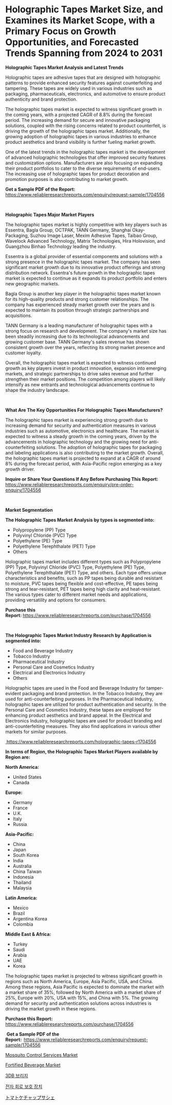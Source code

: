 <p><h1>Holographic Tapes Market Size, and Examines its Market Scope, with a Primary Focus on Growth Opportunities, and Forecasted Trends Spanning from 2024 to 2031</h1></p><p><strong>Holographic Tapes Market Analysis and Latest Trends</strong></p>
<p><p>Holographic tapes are adhesive tapes that are designed with holographic patterns to provide enhanced security features against counterfeiting and tampering. These tapes are widely used in various industries such as packaging, pharmaceuticals, electronics, and automotive to ensure product authenticity and brand protection.</p><p>The holographic tapes market is expected to witness significant growth in the coming years, with a projected CAGR of 8.8% during the forecast period. The increasing demand for secure and innovative packaging solutions, coupled with the rising concerns related to product counterfeit, is driving the growth of the holographic tapes market. Additionally, the growing adoption of holographic tapes in various industries to enhance product aesthetics and brand visibility is further fueling market growth.</p><p>One of the latest trends in the holographic tapes market is the development of advanced holographic technologies that offer improved security features and customization options. Manufacturers are also focusing on expanding their product portfolios to cater to the diverse requirements of end-users. The increasing use of holographic tapes for product decoration and promotion purposes is also contributing to market growth.</p></p>
<p><strong>Get a Sample PDF of the Report:&nbsp;</strong> <a href="https://www.reliableresearchreports.com/enquiry/request-sample/1704556">https://www.reliableresearchreports.com/enquiry/request-sample/1704556</a></p>
<p>&nbsp;</p>
<p><strong>Holographic Tapes Major Market Players</strong></p>
<p><p>The holographic tapes market is highly competitive with key players such as Essentra, Bagla Group, OCTPAK, TANN Germany, Shanghai Okay-Packaging, Suzhou Image Laser, Mexim Adhesive Tapes, Taibao Group, Wavelock Advanced Technology, Matrix Technologies, Hira Holovision, and Guangzhou Binhao Technology leading the industry.</p><p>Essentra is a global provider of essential components and solutions with a strong presence in the holographic tapes market. The company has seen significant market growth due to its innovative product offerings and strong distribution network. Essentra's future growth in the holographic tapes market is expected to continue as it expands its product portfolio and enters new geographic markets.</p><p>Bagla Group is another key player in the holographic tapes market known for its high-quality products and strong customer relationships. The company has experienced steady market growth over the years and is expected to maintain its position through strategic partnerships and acquisitions.</p><p>TANN Germany is a leading manufacturer of holographic tapes with a strong focus on research and development. The company's market size has been steadily increasing due to its technological advancements and growing customer base. TANN Germany's sales revenue has shown consistent growth over the years, reflecting its strong market presence and customer loyalty.</p><p>Overall, the holographic tapes market is expected to witness continued growth as key players invest in product innovation, expansion into emerging markets, and strategic partnerships to drive sales revenue and further strengthen their market positions. The competition among players will likely intensify as new entrants and technological advancements continue to shape the industry landscape.</p></p>
<p>&nbsp;</p>
<p><strong>What Are The Key Opportunities For Holographic Tapes Manufacturers?</strong></p>
<p><p>The holographic tapes market is experiencing strong growth due to increasing demand for security and authentication measures in various industries such as automotive, electronics and healthcare. The market is expected to witness a steady growth in the coming years, driven by the advancements in holographic technology and the growing need for anti-counterfeiting solutions. The adoption of holographic tapes for packaging and labeling applications is also contributing to the market growth. Overall, the holographic tapes market is projected to expand at a CAGR of around 8% during the forecast period, with Asia-Pacific region emerging as a key growth driver.</p></p>
<p><strong>Inquire or Share Your Questions If Any Before Purchasing This Report:</strong> <a href="https://www.reliableresearchreports.com/enquiry/pre-order-enquiry/1704556">https://www.reliableresearchreports.com/enquiry/pre-order-enquiry/1704556</a></p>
<p>&nbsp;</p>
<p><strong>Market Segmentation</strong></p>
<p><strong>The Holographic Tapes Market Analysis by types is segmented into:</strong></p>
<p><ul><li>Polypropylene (PP) Type</li><li>Polyvinyl Chloride (PVC) Type</li><li>Polyethylene (PE) Type</li><li>Polyethylene Terephthalate (PET) Type</li><li>Others</li></ul></p>
<p><p>Holographic tapes market includes different types such as Polypropylene (PP) Type, Polyvinyl Chloride (PVC) Type, Polyethylene (PE) Type, Polyethylene Terephthalate (PET) Type, and others. Each type offers unique characteristics and benefits, such as PP tapes being durable and resistant to moisture, PVC tapes being flexible and cost-effective, PE tapes being strong and tear-resistant, PET tapes being high clarity and heat-resistant. The various types cater to different market needs and applications, providing versatility and options for consumers.</p></p>
<p><strong>Purchase this Report:&nbsp;</strong><a href="https://www.reliableresearchreports.com/purchase/1704556">https://www.reliableresearchreports.com/purchase/1704556</a></p>
<p>&nbsp;</p>
<p><strong>The Holographic Tapes Market Industry Research by Application is segmented into:</strong></p>
<p><ul><li>Food and Beverage Industry</li><li>Tobacco Industry</li><li>Pharmaceutical Industry</li><li>Personal Care and Cosmetics Industry</li><li>Electrical and Electronics Industry</li><li>Others</li></ul></p>
<p><p>Holographic tapes are used in the Food and Beverage Industry for tamper-evident packaging and brand protection. In the Tobacco Industry, they are used for anti-counterfeiting purposes. In the Pharmaceutical Industry, holographic tapes are utilized for product authentication and security. In the Personal Care and Cosmetics Industry, these tapes are employed for enhancing product aesthetics and brand appeal. In the Electrical and Electronics Industry, holographic tapes are used for product branding and anti-counterfeiting measures. They also find applications in various other markets for similar purposes.</p></p>
<p><a href="https://www.reliableresearchreports.com/holographic-tapes-r1704556">&nbsp;https://www.reliableresearchreports.com/holographic-tapes-r1704556</a></p>
<p><strong>In terms of Region, the Holographic Tapes Market Players available by Region are:</strong></p>
<p>
    <p> <strong> North America: </strong>
        <ul>
            <li>United States</li>
            <li>Canada</li>
        </ul>
        </p> 
    <p> <strong> Europe: </strong>
        <ul>
            <li>Germany</li>
            <li>France</li>
            <li>U.K.</li>
            <li>Italy</li>
            <li>Russia</li>
        </ul>
        </p> 
    <p> <strong> Asia-Pacific: </strong>
        <ul>
            <li>China</li>
            <li>Japan</li>
            <li>South Korea</li>
            <li>India</li>
            <li>Australia</li>
            <li>China Taiwan</li>
            <li>Indonesia</li>
            <li>Thailand</li>
            <li>Malaysia</li>
        </ul>
        </p> 
    <p> <strong> Latin America: </strong>
        <ul>
            <li>Mexico</li>
            <li>Brazil</li>
            <li>Argentina Korea</li>
            <li>Colombia</li>
        </ul>
        </p> 
    <p> <strong> Middle East & Africa: </strong>
        <ul>
            <li>Turkey</li>
            <li>Saudi</li>
            <li>Arabia</li>
            <li>UAE</li>
            <li>Korea</li>
        </ul>
    </p>
    </p>
<p><p>The holographic tapes market is projected to witness significant growth in regions such as North America, Europe, Asia Pacific, USA, and China. Among these regions, Asia Pacific is expected to dominate the market with a market share of 35%, followed by North America with a market share of 25%, Europe with 20%, USA with 15%, and China with 5%. The growing demand for security and authentication solutions across industries is driving the market growth in these regions.</p></p>
<p><strong>Purchase this Report: </strong><a href="https://www.reliableresearchreports.com/purchase/1704556">https://www.reliableresearchreports.com/purchase/1704556</a></p>
<p>&nbsp;<strong>Get a Sample PDF of the Report:&nbsp;&nbsp;</strong><a href="https://www.reliableresearchreports.com/enquiry/request-sample/1704556">https://www.reliableresearchreports.com/enquiry/request-sample/1704556</a></p>
<p><strong></strong></p>
<p><p><a href="https://github.com/joannesouthgate/Market-Research-Report-List-3/blob/main/mosquito-control-services-market.md">Mosquito Control Services Market</a></p><p><a href="https://issuu.com/reportprime-2/docs/fortified-beverage-market-size-2030.pptx">Fortified Beverage Market</a></p><p><a href="https://github.com/GabrielBlanda5656/Market-Research-Report-List-2/blob/main/5069969122884.md">3DB 브리지</a></p><p><a href="https://github.com/vsckjg50460/Market-Research-Report-List-2/blob/main/9415085122883.md">전자 회로 보호 장치</a></p><p><a href="https://github.com/pepo3k/Market-Research-Report-List-2/blob/main/7370856124914.md">トマトケチャップサシェ</a></p></p>